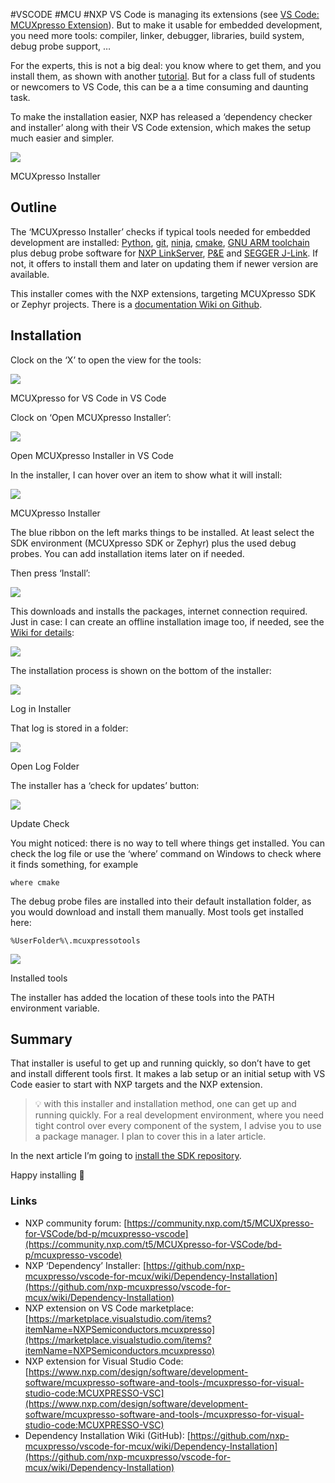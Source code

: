 
#VSCODE #MCU #NXP
VS Code is managing its extensions (see [VS Code: MCUXpresso Extension](https://mcuoneclipse.com/2023/08/09/vs-code-mcuxpresso-extension/)). But to make it usable for embedded development, you need more tools: compiler, linker, debugger, libraries, build system, debug probe support, …

For the experts, this is not a big deal: you know where to get them, and you install them, as shown with another [tutorial](https://mcuoneclipse.com/2021/05/01/visual-studio-code-for-c-c-with-arm-cortex-m-part-1/). But for a class full of students or newcomers to VS Code, this can be a a time consuming and daunting task.

To make the installation easier, NXP has released a ‘dependency checker and installer’ along with their VS Code extension, which makes the setup much easier and simpler.

![](https://mcuoneclipse.com/wp-content/uploads/2023/08/install-with-mcuxpresso-installer.png?w=658)

MCUXpresso Installer

## Outline

The ‘MCUXpresso Installer’ checks if typical tools needed for embedded development are installed: [Python](https://www.python.org/), [git](https://git-scm.com/), [ninja](https://ninja-build.org/), [cmake](https://cmake.org/), [GNU ARM toolchain](https://developer.arm.com/Tools%20and%20Software/GNU%20Toolchain) plus debug probe software for [NXP LinkServer](https://www.nxp.com/design/software/development-software/mcuxpresso-software-and-tools-/linkserver-for-microcontrollers:LINKERSERVER), [P&E](https://www.pemicro.com/) and [SEGGER J-Link](https://www.segger.com/). If not, it offers to install them and later on updating them if newer version are available.

This installer comes with the NXP extensions, targeting MCUXpresso SDK or Zephyr projects. There is a [documentation Wiki on Github](https://github.com/nxp-mcuxpresso/vscode-for-mcux/wiki/Dependency-Installation).

## Installation

Clock on the ‘X’ to open the view for the tools:

![](https://mcuoneclipse.com/wp-content/uploads/2023/08/mcuxpresso-tools.png?w=369)

MCUXpresso for VS Code in VS Code

Clock on ‘Open MCUXpresso Installer’:

![](https://mcuoneclipse.com/wp-content/uploads/2023/08/open-mcuxpresso-installer.png?w=377)

Open MCUXpresso Installer in VS Code

In the installer, I can hover over an item to show what it will install:

![](https://mcuoneclipse.com/wp-content/uploads/2023/08/mcuxpresso-installer-application.png?w=989)

MCUXpresso Installer

The blue ribbon on the left marks things to be installed. At least select the SDK environment (MCUXpresso SDK or Zephyr) plus the used debug probes. You can add installation items later on if needed.

Then press ‘Install’:

![](https://mcuoneclipse.com/wp-content/uploads/2023/08/install-with-mcuxpresso-installer.png?w=658)

This downloads and installs the packages, internet connection required. Just in case: I can create an offline installation image too, if needed, see the [Wiki for details](https://github.com/nxp-mcuxpresso/vscode-for-mcux/wiki/Offline-Installation):

![](https://mcuoneclipse.com/wp-content/uploads/2023/08/offline-image-creation.png?w=656)

The installation process is shown on the bottom of the installer:

![](https://mcuoneclipse.com/wp-content/uploads/2023/08/installation-process.png?w=994)

Log in Installer

That log is stored in a folder:

![](https://mcuoneclipse.com/wp-content/uploads/2023/08/open-log-folder.png?w=261)

Open Log Folder

The installer has a ‘check for updates’ button:

![](https://mcuoneclipse.com/wp-content/uploads/2023/08/check-for-newer-versions.png?w=270)

Update Check

You might noticed: there is no way to tell where things get installed. You can check the log file or use the ‘where’ command on Windows to check where it finds something, for example

```
where cmake
```

The debug probe files are installed into their default installation folder, as you would download and install them manually. Most tools get installed here:

```
%UserFolder%\.mcuxpressotools
```
![](https://mcuoneclipse.com/wp-content/uploads/2023/08/tools-in-user-folder.png?w=410)

Installed tools

The installer has added the location of these tools into the PATH environment variable.

## Summary

That installer is useful to get up and running quickly, so don’t have to get and install different tools first. It makes a lab setup or an initial setup with VS Code easier to start with NXP targets and the NXP extension.

> 💡 with this installer and installation method, one can get up and running quickly. For a real development environment, where you need tight control over every component of the system, I advise you to use a package manager. I plan to cover this in a later article.

In the next article I’m going to [install the SDK repository](https://mcuoneclipse.com/2023/08/13/vs-code-mcuxpresso-sdk-repository/).

Happy installing 🙂

### Links

- NXP community forum: [https://community.nxp.com/t5/MCUXpresso-for-VSCode/bd-p/mcuxpresso-vscode](https://community.nxp.com/t5/MCUXpresso-for-VSCode/bd-p/mcuxpresso-vscode)
- NXP ‘Dependency’ Installer: [https://github.com/nxp-mcuxpresso/vscode-for-mcux/wiki/Dependency-Installation](https://github.com/nxp-mcuxpresso/vscode-for-mcux/wiki/Dependency-Installation)
- NXP extension on VS Code marketplace: [https://marketplace.visualstudio.com/items?itemName=NXPSemiconductors.mcuxpresso](https://marketplace.visualstudio.com/items?itemName=NXPSemiconductors.mcuxpresso)
- NXP extension for Visual Studio Code: [https://www.nxp.com/design/software/development-software/mcuxpresso-software-and-tools-/mcuxpresso-for-visual-studio-code:MCUXPRESSO-VSC](https://www.nxp.com/design/software/development-software/mcuxpresso-software-and-tools-/mcuxpresso-for-visual-studio-code:MCUXPRESSO-VSC)
- Dependency Installation Wiki (GitHub): [https://github.com/nxp-mcuxpresso/vscode-for-mcux/wiki/Dependency-Installation](https://github.com/nxp-mcuxpresso/vscode-for-mcux/wiki/Dependency-Installation)